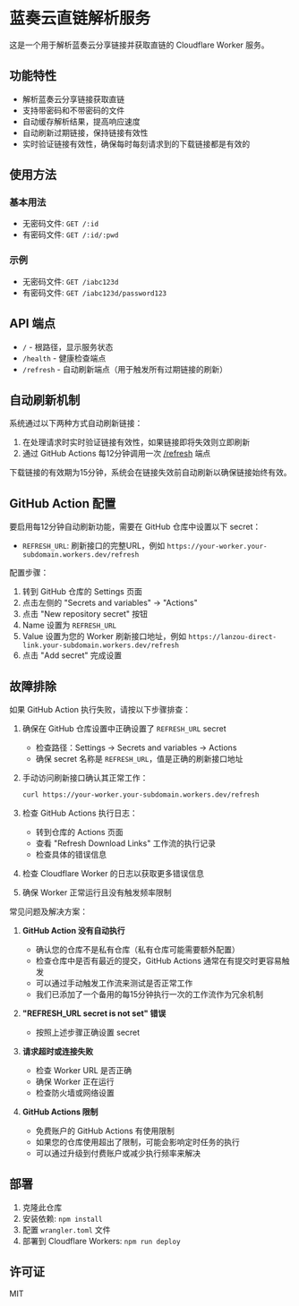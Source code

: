 # 蓝奏云直链解析服务

这是一个用于解析蓝奏云分享链接并获取直链的 Cloudflare Worker 服务。

## 功能特性

- 解析蓝奏云分享链接获取直链
- 支持带密码和不带密码的文件
- 自动缓存解析结果，提高响应速度
- 自动刷新过期链接，保持链接有效性
- 实时验证链接有效性，确保每时每刻请求到的下载链接都是有效的

## 使用方法

### 基本用法

- 无密码文件: `GET /:id`
- 有密码文件: `GET /:id/:pwd`

### 示例

- 无密码文件: `GET /iabc123d`
- 有密码文件: `GET /iabc123d/password123`

## API 端点

- `/` - 根路径，显示服务状态
- `/health` - 健康检查端点
- `/refresh` - 自动刷新端点（用于触发所有过期链接的刷新）

## 自动刷新机制

系统通过以下两种方式自动刷新链接：

1. 在处理请求时实时验证链接有效性，如果链接即将失效则立即刷新
2. 通过 GitHub Actions 每12分钟调用一次 [/refresh](#/refresh) 端点

下载链接的有效期为15分钟，系统会在链接失效前自动刷新以确保链接始终有效。

## GitHub Action 配置

要启用每12分钟自动刷新功能，需要在 GitHub 仓库中设置以下 secret：

- `REFRESH_URL`: 刷新接口的完整URL，例如 `https://your-worker.your-subdomain.workers.dev/refresh`

配置步骤：
1. 转到 GitHub 仓库的 Settings 页面
2. 点击左侧的 "Secrets and variables" -> "Actions"
3. 点击 "New repository secret" 按钮
4. Name 设置为 `REFRESH_URL`
5. Value 设置为您的 Worker 刷新接口地址，例如 `https://lanzou-direct-link.your-subdomain.workers.dev/refresh`
6. 点击 "Add secret" 完成设置

## 故障排除

如果 GitHub Action 执行失败，请按以下步骤排查：

1. 确保在 GitHub 仓库设置中正确设置了 `REFRESH_URL` secret
   - 检查路径：Settings -> Secrets and variables -> Actions
   - 确保 secret 名称是 `REFRESH_URL`，值是正确的刷新接口地址

2. 手动访问刷新接口确认其正常工作：
   ```bash
   curl https://your-worker.your-subdomain.workers.dev/refresh
   ```

3. 检查 GitHub Actions 执行日志：
   - 转到仓库的 Actions 页面
   - 查看 "Refresh Download Links" 工作流的执行记录
   - 检查具体的错误信息

4. 检查 Cloudflare Worker 的日志以获取更多错误信息

5. 确保 Worker 正常运行且没有触发频率限制

常见问题及解决方案：

1. **GitHub Action 没有自动执行**
   - 确认您的仓库不是私有仓库（私有仓库可能需要额外配置）
   - 检查仓库中是否有最近的提交，GitHub Actions 通常在有提交时更容易触发
   - 可以通过手动触发工作流来测试是否正常工作
   - 我们已添加了一个备用的每15分钟执行一次的工作流作为冗余机制

2. **"REFRESH_URL secret is not set" 错误**
   - 按照上述步骤正确设置 secret

3. **请求超时或连接失败**
   - 检查 Worker URL 是否正确
   - 确保 Worker 正在运行
   - 检查防火墙或网络设置

4. **GitHub Actions 限制**
   - 免费账户的 GitHub Actions 有使用限制
   - 如果您的仓库使用超出了限制，可能会影响定时任务的执行
   - 可以通过升级到付费账户或减少执行频率来解决

## 部署

1. 克隆此仓库
2. 安装依赖: `npm install`
3. 配置 `wrangler.toml` 文件
4. 部署到 Cloudflare Workers: `npm run deploy`

## 许可证

MIT